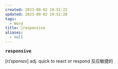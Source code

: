 ```yaml
---
created: 2023-08-02 19:51:22
updated: 2023-08-02 19:51:28
tags:
  - Word
title: 📖responsive
aliases:
  - null
---
```


<pre><strong>responsive</strong></pre>
[rɪˈspɒnsɪv]
adj. quick to react or respond 反应敏捷的
